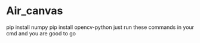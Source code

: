 # Air_canvas

pip install numpy
pip install opencv-python 
just run these commands in your cmd and you are good to go
